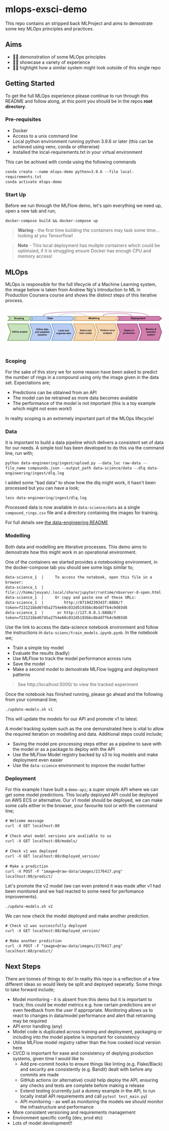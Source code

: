 # mlops-exsci-demo
This repo contains an stripped back MLProject and aims to demostrate some key MLOps principles and practices. 

## Aims
* :mechanic: demonstration of some MLOps principles
* :technologist: showcase a variety of experience  
* :astronaut: highlight how a similar system might look outside of this single repo

## Getting Started 
To get the full MLOps experience please continue to run through this README and follow along, at this point you should be in the repos **root directory**. 

### Pre-requisites 
* Docker 
* Access to a unix command line 
* Local python environment running python 3.9.6 or later (this can be achieved using venv, conda or otherwise)
* Installed the local-requirements.txt in your virtual environment  

This can be achived with conda using the following commands
```
conda create --name mlops-demo python=3.9.6 --file local-requirements.txt
conda activate mlops-demo
```

### Start Up
Before we run through the MLFlow demo, let's spin everything we need up, open a new tab and run;

```
docker-compose build && docker-compose up
```

> **Waring** - the first time building the containers may task some time... looking at you Tensorflow! 

> **Note** - This local deployment has multple containers which could be optimsied, if it is struggling ensure Docker has enough CPU and memory access! 

## MLOps
MLOps is responsible for the full lifecycle of a Machine Learning system, the image below is taken from Andrew Ng's Introduction to ML in Production Coursera course and shows the distinct steps of this iterative process.

![Machine Learning Lifecycle](mlops.jfif "MLOps")

### Scoping
For the sake of this story we for some reason have been asked to predict the number of rings in a compound using only the image given in the data set. Expectations are;

* Predictions can be obtained from an API
* The model can be retrained as more data becomes avalable 
* The performance of the model is not important (this is a toy example which might not even work!)

In reality scoping is an extremely important part of the MLOps lifecycle! 

### Data 
It is important to build a data pipeline which delivers a consistent set of data for our needs. A simple tool has been developed to do this via the command line, run with;

```
python data-engineering/ingest/upload.py --data_loc raw-data --file_name compounds.json --output_path data-science/data --dlq data-engineering/ingest/dlq.log
```

I added some "bad data" to show how the dlq might work, it hasn't been processed but you can have a look;

```
less data-engineering/ingest/dlq.log
```

Processed data is now available in `data-science/data` as a single `compound_rings.csv` file and a directory containing the images for training. 

For full details see [the data-engineering README](data-engineering/README.md)

### Modelling 
Both data and modelling are itterative processes. This demo aims to demostrate how this might work in an operational environment. 

One of the containers we started provides a notebooking environment, in the docker-compose tab you should see some logs similar to;

```
data-science_1  |     To access the notebook, open this file in a browser:
data-science_1  |         file:///home/jovyan/.local/share/jupyter/runtime/nbserver-8-open.html
data-science_1  |     Or copy and paste one of these URLs:
data-science_1  |         http://8719d239343f:8888/?token=f23121bbd6745a2754e60c032d5193bbc8bdd7fb4c9d03d8
data-science_1  |      or http://127.0.0.1:8888/?token=f23121bbd6745a2754e60c032d5193bbc8bdd7fb4c9d03d8
```

Use the link to access the data-science notebook environment and follow the instructions in `data-scienc/train_models.ipynb.pynb`. In the notebook we; 

* Train a simple toy model 
* Evaluate the results (badly) 
* Use MLFlow to track the model performance across runs 
* Save the model 
* Make a second model to demostrate MLFlow logging and deployment patterns

> See http://localhost:5000/ to view the tracked experiment

Once the notebook has finished running, please go ahead and the following from your command line; 

```
./update-models.sh v1
```

This will update the models for our API and promote v1 to latest. 

A model tracking system such as the one demonstrated here is vital to allow the required iteration on modelling and data. Additional steps could include;
* Saving the model pre-processing steps either as a pipeline to save with the model or as a package to deploy with the API
* Use the MLFlow Model registry backed by s3 to log models and make deployment even easier 
* Use the `data-science` environment to improve the model further 

### Deployment 
For this example I have built a `demo-api`; a super simple API where we can get some model predictions. This locally deployed API could be deployed on AWS ECS or alternative. Our v1 model should be deployed, we can make some calls either in the browser, your favourite tool or with the command line;

```
# Welcome message 
curl -X GET localhost:80

# Check what model versions are avaliable to us 
curl -X GET localhost:80/models/ 

# Check v1 was deployed 
curl -X GET localhost:80/deployed_version/

# Make a prediction 
curl -X POST -F "image=@raw-data/images/2176417.png" localhost:80/predict/
```

Let's promote the v2 model (we can even pretend it was made after v1 had been monitored and we had reacted to some need for perfomance improvements).

```
./update-models.sh v2
```

We can now check the model deployed and make another prediction.

```
# Check v2 was successfully deployed 
curl -X GET localhost:80/deployed_version/

# Make another prediction
curl -X POST -F "image=@raw-data/images/2176417.png" localhost:80/predict/
```

## Next Steps
There are tonnes of things to do! In reality this repo is a reflection of a few different ideas so would likely be split and deployed seperatly. Some things to take forward include; 

* Model monitoring - it is absent from this demo but it is important to track; this could be model metrics e.g. how certain predictions are or even feedback from the user if appropriate. Monitoring allows us to react to changes in data/model performance and alert that retraining may be required 
* API error handling (any)
* Model code is duplicated across training and deployment, packaging or including into the model pipeline is important for consistency
* Utilise MLFlow model registry rather than the how cooked local version here
* CI/CD is important for ease and consistency of deplying production systems, given time I would like to 
    * Add pre-commit hooks to ensure things like linting (e.g. Flake/Black) and security are consistently (e.g. Bandit) dealt with before any commits are made
    * GitHub actions (or alternative) could help deploy the API, ensuring any checks and tests are complete before making a release 
    * Extend testing (currently just a dummy example in the API, to run locally install API requirements and call `pytest test_main.py`)
    * API monitoring - as well as monitoring the models we should monitor the infrastructure and performance
* More consistent versioning and requirements management
* Environment specific config (dev, prod etc)
* Lots of model development!! 


